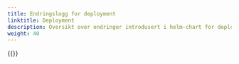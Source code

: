 ```yaml
---
title: Endringslogg for deployment
linktitle: Deployment
description: Oversikt over endringer introdusert i helm-chart for deployment.
weight: 40
---
```


{{<children>}}